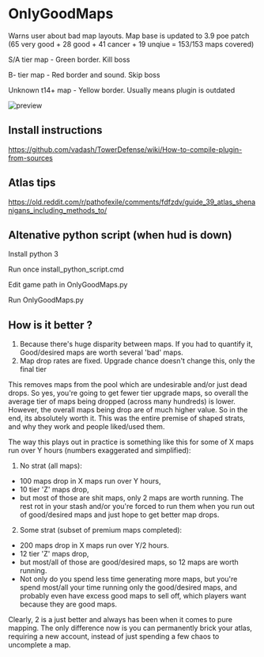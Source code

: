 # OnlyGoodMaps

Warns user about bad map layouts. Map base is updated to 3.9 poe patch (65 very good + 28 good + 41 cancer + 19 unqiue = 153/153 maps covered)

S/A tier map - Green border. Kill boss

B- tier map - Red border and sound. Skip boss

Unknown t14+ map - Yellow border. Usually means plugin is outdated

![preview](https://i.imgur.com/mVWJwTV.png)

## Install instructions

https://github.com/vadash/TowerDefense/wiki/How-to-compile-plugin-from-sources

## Atlas tips

https://old.reddit.com/r/pathofexile/comments/fdfzdv/guide_39_atlas_shenanigans_including_methods_to/

## Altenative python script (when hud is down)

Install python 3

Run once install_python_script.cmd

Edit game path in OnlyGoodMaps.py

Run OnlyGoodMaps.py

## How is it better ?

1. Because there's huge disparity between maps. If you had to quantify it, Good/desired maps are worth several 'bad' maps.
2. Map drop rates are fixed. Upgrade chance doesn't change this, only the final tier

This removes maps from the pool which are undesirable and/or just dead drops. So yes, you're going to get fewer tier upgrade maps, so overall the average tier of maps being dropped (across many hundreds) is lower. However, the overall maps being drop are of much higher value. So in the end, its absolutely worth it. This was the entire premise of shaped strats, and why they work and people liked/used them. 

The way this plays out in practice is something like this for some of X maps run over Y hours (numbers exaggerated and simplified):

1. No strat (all maps): 
 - 100 maps drop in X maps run over Y hours, 
 - 10 tier 'Z' maps drop, 
 - but most of those are shit maps, only 2 maps are worth running. The rest rot in your stash and/or you're forced to run them when you run out of good/desired maps and just hope to get better map drops.
2. Some strat (subset of premium maps completed): 
  - 200 maps drop in X maps run over Y/2 hours.
  - 12 tier 'Z' maps drop, 
  - but most/all of those are good/desired maps, so 12 maps are worth running. 
  - Not only do you spend less time generating more maps, but you're spend most/all your time running only the good/desired maps, and probably even have excess good maps to sell off, which players want because they are good maps.

Clearly, 2 is a just better and always has been when it comes to pure mapping. The only difference now is you can permanently brick your atlas, requiring a new account, instead of just spending a few chaos to uncomplete a map.
